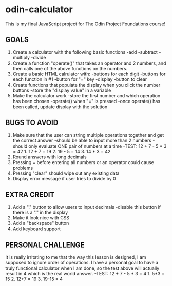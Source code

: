 # odin-calculator

This is my final JavaScript project for The Odin Project Foundations course!

## GOALS ##
1. Create a calculator with the following basic functions
    -add
    -subtract
    -multiply
    -divide
2. Create a function "operate()" that takes an operator and 2 numbers, and then calls one of the above functions on the numbers.
3. Create a basic HTML calrulator with:
    -buttons for each digit
    -buttons for each function in #1
    -button for "=" key
    -display
    -button to clear
4. Create functions that populate the display when you click the number buttons
    -store the "display value" in a variable
5. Make the calculator work
    -store the first number and which operation has been chosen
    -operate() when "=" is pressed
    -once operate() has been called, update display with the solution

## BUGS TO AVOID ##
1. Make sure that the user can string multiple operations together and get the correct answer
    -should be able to input more than 2 numbers
    -should only evaluate ONE pair of numbers at a time
    -TEST: 12 + 7 - 5 * 3 = 42
        1. 12 + 7 = 19
        2. 19 - 5 = 14
        3. 14 * 3 = 42
2. Round answers with long decimals
3. Pressing = before entering all numbers or an operator could cause problems
4. Pressing "clear" should wipe out any existing data
5. Display error message if user tries to divide by 0

## EXTRA CREDIT ##
1. Add a "." button to allow users to input decimals
    -disable this button if there is a "." in the display
2. Make it look nice with CSS
3. Add a "backspace" button
4. Add keyboard support

## PERSONAL CHALLENGE ##
It is really irritating to me that the way this lesson is designed, I am supposed to ignore order of operations. I have a personal goal to have a truly functional calculator when I am done, so the test above will actually result in 4 which is the real world answer.
    -TEST: 12 + 7 - 5 * 3 = 4
        1. 5*3 = 15
        2. 12+7 = 19
        3. 19-15 = 4